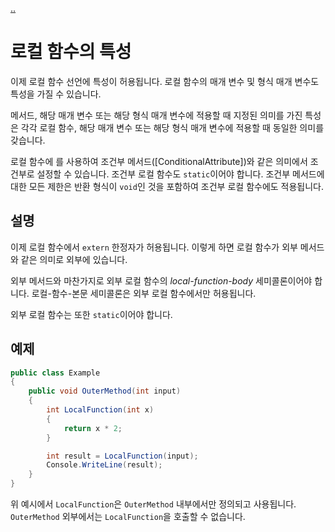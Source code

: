 [..](../README.md)

# 로컬 함수의 특성

이제 로컬 함수 선언에 특성이 허용됩니다. 로컬 함수의 매개 변수 및 형식 매개 변수도 특성을 가질 수 있습니다.

메서드, 해당 매개 변수 또는 해당 형식 매개 변수에 적용할 때 지정된 의미를 가진 특성은 각각 로컬 함수, 해당 매개 변수 또는 해당 형식 매개 변수에 적용할 때 동일한 의미를 갖습니다.

로컬 함수에 를 사용하여 조건부 메서드([ConditionalAttribute])와 같은 의미에서 조건부로 설정할 수 있습니다. 조건부 로컬 함수도 `static`이어야 합니다. 조건부 메서드에 대한 모든 제한은 반환 형식이 `void`인 것을 포함하여 조건부 로컬 함수에도 적용됩니다.

## 설명

이제 로컬 함수에서 `extern` 한정자가 허용됩니다. 이렇게 하면 로컬 함수가 외부 메서드와 같은 의미로 외부에 있습니다.

외부 메서드와 마찬가지로 외부 로컬 함수의 *local-function-body* 세미콜론이어야 합니다. 로컬-함수-본문 세미콜론은 외부 로컬 함수에서만 허용됩니다.

외부 로컬 함수는 또한 `static`이어야 합니다.

## 예제

```cs
public class Example
{
    public void OuterMethod(int input)
    {
        int LocalFunction(int x)
        {
            return x * 2;
        }

        int result = LocalFunction(input);
        Console.WriteLine(result);
    }
}
```

위 예시에서 `LocalFunction`은 `OuterMethod` 내부에서만 정의되고 사용됩니다. `OuterMethod` 외부에서는 `LocalFunction`을 호출할 수 없습니다.
